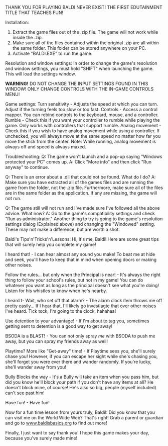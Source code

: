 THANK YOU FOR PLAYING BALDI NEVER EXIST! THE FIRST EDUTAINMENT TITLE THAT TEACHES FUN!


Installation:
1. Extract the game files out of the .zip file. The game will not work while inside the .zip.
2. Make sure all of the files contained within the original .zip are all within the same folder. This folder can be stored anywhere on your PC.
3. Activate "BALDI.EXE" to run the game.


Resolution and window settings:
In order to change the game's resolution and window settings, you must hold "SHIFT" when launching the game. This will load the settings window.

**WARNING!** DO NOT CHANGE THE INPUT SETTINGS FOUND IN THIS WINDOW! ONLY CHANGE CONTROLS WITH THE IN-GAME CONTROLS MENU!


Game settings:
Turn sensitivity - Adjusts the speed at which you can turn. Adjust if the turning feels too slow or too fast.
Controls - Access a control mapper. You can rebind controls to the keyboard, mouse, and a controller.
Rumble - Check this if you want your controller to rumble while playing the game. Only works with controllers that support rumble.
Analog movement - Check this if you wish to have analog movement while using a controller. If unchecked, you will always move at the same speed no matter how far you move the stick from the center. Note: While running, analog movement is always off and speed is always maxed.


Troubleshooting:
Q: The game won't launch and a pop-up saying "Windows protected your PC" comes up.
A: Click "More info" and then click "Run anyway" to continue.

Q: There is an error about a .dll that could not be found. What do I do?
A: Make sure you have extracted all of the games files and are running the game from the folder, not the .zip file. Furthermore, make sure all of the files are in the same folder as the application. If any are missing, the game will not run.

Q: The game still will not run and I've made sure I've followed all the above advice. What now?
A: Go to the game's compatibility settings and check "Run as administrator." Another thing to try is going to the game's resolution settings dialog (Explained above) and changing the "Windowed" setting. These may not make a difference, but are worth a shot.


Baldi's Tips'n'Tricks'n'Lessons:
Hi, it's me, Baldi! Here are some great tips that will surely help you complete my game!

I heard that! - I can hear almost any sound you make! To beat me at hide and seek, you'll have to keep that in mind when opening doors or making other noises.

Follow the rules... but only when the Principal is near! - It's always the right thing to follow your school's rules, but not in my game! You can do whatever you want as long as the principal doesn't see what you're doing! Listen for his whistles to know when he's nearby.

I heard t- Wait, who set off that alarm? - The alarm clock item throws me off pretty easily... If I hear that, I'll likely go investiagte that over other noises I've heard. Tick tock, I'm going to the clock, hahahaa!

Use detention to your advantage! - If I'm about to tag you, sometimes getting sent to detention is a good way to get away!

BSODA is a BLAST! - You can not only spray *me* with BSODA to push me away, but you can spray my friends away as well!

Playtime? More like "Get-away" time! - If Playtime sees you, she'll surely chase you! However, if you can escape her sight while she's chasing you, she'll forget you were ever there and wander randomly. If you're lucky, she'll wander away from you!

Bully Blocks the way - It's a Bully will take an item when you pass him, but did you know he'll block your path if you don't have any items at all? He doesn't block mine, of course! He's also so big, people (myself included) can't see past him!

Have fun! - Have fun!

Now for a fun time lesson from yours truly, Baldi!: Did you know that you can visit me on the World Wide Web? That's right! Grab a parent or guardian and go to www.baldisbasics.org to find out more!

Finally, I just want to say thank you! I hope this game makes your day, because you've surely made mine!
